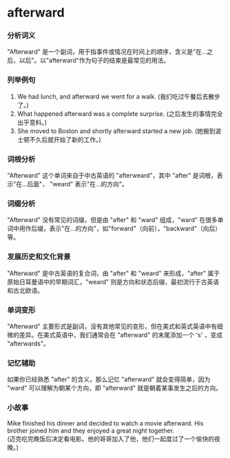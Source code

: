 # afterward

### 分析词义

  

"Afterward" 是一个副词，用于指事件或情况在时间上的顺序，含义是"在…之后，以后"。以"afterward"作为句子的结束是最常见的用法。

  

### 列举例句

  

1.  We had lunch, and afterward we went for a walk. (我们吃过午餐后去散步了。)
2.  What happened afterward was a complete surprise. (之后发生的事情完全出乎意料。)
3.  She moved to Boston and shortly afterward started a new job. (她搬到波士顿不久后就开始了新的工作。)

  

### 词根分析

  

"Afterward" 这个单词来自于中古英语的 "afterweard"，其中 "after" 是词根，表示"在…后面"， "weard" 表示"在…的方向"。

  

### 词缀分析

  

"Afterward" 没有常见的词缀，但是由 "after" 和 "ward" 组成，"ward" 在很多单词中用作后缀，表示"在…的方向"，如"forward"（向前），"backward"（向后）等。

  

### 发展历史和文化背景

  

"Afterward" 是中古英语的复合词，由 "after" 和 "weard" 来形成，"after" 属于原始日耳曼语中的早期词汇，"weard" 则是方向和状态后缀，最初流行于古英语和古北欧语。

  

### 单词变形

  

"Afterward" 主要形式是副词，没有其他常见的变形，但在美式和英式英语中有细微的差异。在美式英语中，我们通常会在 "afterward" 的末尾添加一个 's' ，变成 "afterwards"。

  

### 记忆辅助

  

如果你已经熟悉 "after" 的含义，那么记忆 "afterward" 就会变得简单，因为 "ward" 可以理解为朝某个方向，即 "afterward" 就是朝着某事发生之后的方向。

  

### 小故事

  

Mike finished his dinner and decided to watch a movie afterward. His brother joined him and they enjoyed a great night together.  
(迈克吃完晚饭后决定看电影。他的哥哥加入了他，他们一起度过了一个愉快的夜晚。)
